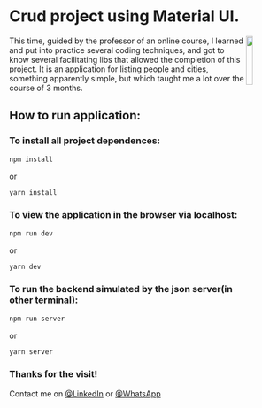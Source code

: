 # Crud project using Material UI. 

<img src="https://octodex.github.com/images/baracktocat.jpg" width="15%" align="right">

This time, guided by the professor of an online course, I learned and put into practice several coding techniques, and got to know several facilitating libs that allowed the completion of this project. It is an application for listing people and cities, something apparently simple, but which taught me a lot over the course of 3 months.<br>

## How to run application:

### To install all project dependences:
```bash
npm install
```
or
```bash
yarn install
```

### To view the application in the browser via localhost:
```bash
npm run dev
```
or
```bash
yarn dev
```

### To run the backend simulated by the json server(in other terminal):
```bash
npm run server
```
or
```bash
yarn server
```


### Thanks for the visit! 
Contact me on 
[@LinkedIn](https://www.linkedin.com/in/joao-eduardo-2000s/) or
[@WhatsApp](https://wa.me/qr/MV4NC2VANIZRC1)
